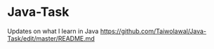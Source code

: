 # Java-Task
Updates on what I learn in Java
https://github.com/Taiwolawal/Java-Task/edit/master/README.md
